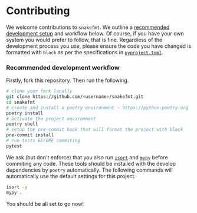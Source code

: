 # Contributing

We welcome contributions to `snakefmt`. We outline a [recommended development setup](#recommended-development-workflow) and
workflow below. Of course, if you have your own system you would prefer to follow, that
is fine. Regardless of the development process you use, please ensure the code you have
changed is formatted with `black` as per the specifications in [`pyproject.toml`][pyproject].

### Recommended development workflow

Firstly, fork this repository. Then run the following.

```bash
# clone your fork locally
git clone https://github.com/<username>/snakefmt.git
cd snakefmt
# create and install a poetry environment - https://python-poetry.org
poetry install
# activate the project environment
poetry shell
# setup the pre-commit hook that will format the project with black
pre-commit install
# run tests BEFORE commiting
pytest
```

We ask (but don't enforce) that you also run [`isort`][isort] and [`mypy`][mypy] before 
commiting any code. These tools should be installed with the develop dependencies by 
`poetry` automatically. The following commands will automatically use the default settings 
for this project.

```bash
isort -y
mypy .
```

You should be all set to go now!


[pyproject]: https://github.com/mbhall88/snakefmt/blob/master/pyproject.toml
[isort]: https://github.com/timothycrosley/isort
[mypy]: https://github.com/python/mypy